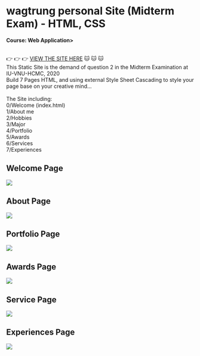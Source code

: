 # wagtrung personal Site (Midterm Exam) - HTML, CSS

<b>Course: Web Application></b>
<br><br>

:point_right: :point_right: :point_right: [VIEW THE SITE HERE](https://wtcv.netlify.app/index.html) :cat: :cat: :cat:
<br>
This Static Site is the demand of question 2 in the Midterm Examination at IU-VNU-HCMC, 2020
<br> Build 7 Pages HTML, and using external Style Sheet Cascading to style your page base on your creative mind...<br>
<br> The Site including:
<br> 0/Welcome (index.html)
<br> 1/About me
<br> 2/Hobbies
<br> 3/Major
<br> 4/Portfolio
<br> 5/Awards
<br> 6/Services
<br> 7/Experiences

## Welcome Page
<img src="https://www.upsieutoc.com/images/2020/06/13/screencapture-wtcv-netlify-app-2020-06-13-02_07_16.png">

## About Page
<img src="https://www.upsieutoc.com/images/2020/06/13/screencapture-wtcv-netlify-app-about-html-2020-06-13-02_14_11.png">

## Portfolio Page
<img src="https://www.upsieutoc.com/images/2020/06/13/screencapture-wtcv-netlify-app-content-html-2020-06-13-02_15_28.png">

## Awards Page
<img src="https://www.upsieutoc.com/images/2020/06/13/screencapture-wtcv-netlify-app-award-html-2020-06-13-02_16_59.png">

## Service Page
<img src="https://www.upsieutoc.com/images/2020/06/13/screencapture-wtcv-netlify-app-service-html-2020-06-13-02_19_21.png">

## Experiences Page
<img src="https://www.upsieutoc.com/images/2020/06/13/screencapture-wtcv-netlify-app-experience-html-2020-06-13-02_20_02.png">
